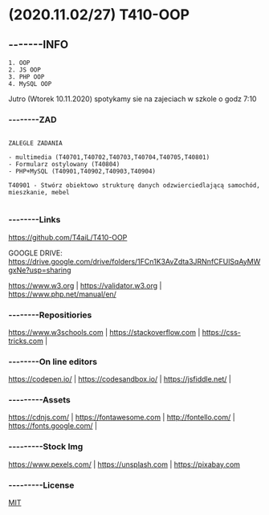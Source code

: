 
# (2020.11.02/27) T410-OOP
## -------INFO
```
1. OOP
2. JS OOP
3. PHP OOP
4. MySQL OOP
```

Jutro (Wtorek 10.11.2020) spotykamy sie na zajeciach w szkole o godz 7:10

### --------ZAD
```

ZALEGLE ZADANIA

- multimedia (T40701,T40702,T40703,T40704,T40705,T40801)
- Formularz ostylowany (T40804)
- PHP+MySQL (T40901,T40902,T40903,T40904)

T40901 - Stwórz obiektowo strukturę danych odzwierciedlającą samochód, mieszkanie, mebel


```

### --------Links
https://github.com/T4aiL/T410-OOP

GOOGLE DRIVE: https://drive.google.com/drive/folders/1FCn1K3AvZdta3JRNnfCFUlSqAyMWgxNe?usp=sharing

https://www.w3.org | https://validator.w3.org | https://www.php.net/manual/en/
### --------Repositiories
https://www.w3schools.com | https://stackoverflow.com | https://css-tricks.com |
### --------On line editors
https://codepen.io/ | https://codesandbox.io/ | https://jsfiddle.net/ |
### ---------Assets
https://cdnjs.com/ | https://fontawesome.com | http://fontello.com/ | https://fonts.google.com/ |
### ---------Stock Img
https://www.pexels.com/ | https://unsplash.com | https://pixabay.com
### ---------License
[MIT](https://choosealicense.com/licenses/mit/)
